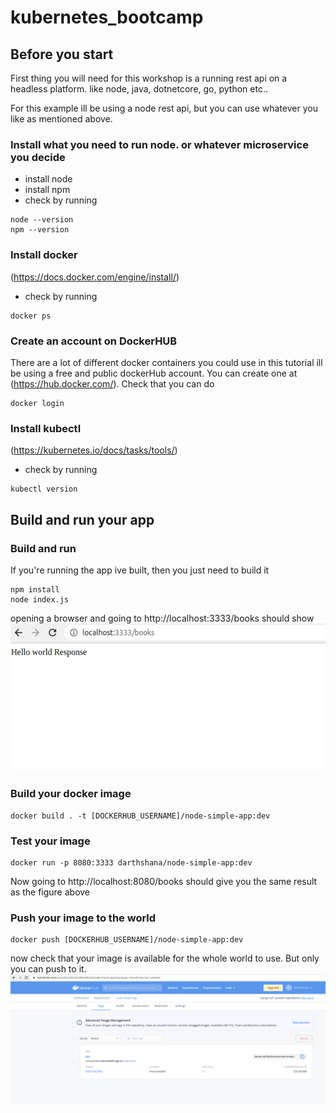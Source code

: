 # kubernetes_bootcamp

## Before you start

First thing you will need for this workshop is a running rest api on a headless platform. like node, java, dotnetcore, go, python etc..

For this example ill be using a node rest api, but you can use whatever you like as mentioned above.

### Install what you need to run node. or whatever microservice you decide
* install node
* install npm
* check by running
```
node --version
npm --version
```

### Install docker
(https://docs.docker.com/engine/install/)
* check by running 
```
docker ps
```

### Create an account on DockerHUB
There are a lot of different docker containers you could use in this tutorial ill be using a free and public dockerHub 
account. You can create one at (https://hub.docker.com/). Check that you can do 
```
docker login
```

### Install kubectl
(https://kubernetes.io/docs/tasks/tools/)
* check by running
```
kubectl version
```

## Build and run your app
### Build and run
If you're running the app ive built, then you just need to build it
```
npm install
node index.js
```
opening a browser and going to http://localhost:3333/books should show
<img src="images/local_app.png" alt="app running" >

### Build your docker image
```
docker build . -t [DOCKERHUB_USERNAME]/node-simple-app:dev
```
### Test your image
```
docker run -p 8080:3333 darthshana/node-simple-app:dev
```
Now going to http://localhost:8080/books should give you the same result as the figure above
### Push your image to the world
```
docker push [DOCKERHUB_USERNAME]/node-simple-app:dev
```
now check that your image is available for the whole world to use. But only you can push to it.
<img src="images/docker_hub.png" alt="app container" >
